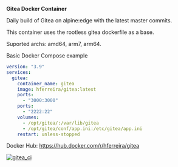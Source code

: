 **Gitea Docker Container**

Daily build of Gitea on alpine:edge with the latest master commits.

This container uses the rootless gitea dockerfile as a base.

Suported archs: amd64, arm7, arm64.

Basic Docker Compose example

```yaml
version: "3.9"
services:
  gitea:
    container_name: gitea
    image: hferreira/gitea:latest
    ports:
      - "3000:3000"
    ports:
      - "2222:22"
    volumes:
      - /opt/gitea/:/var/lib/gitea
      - /opt/gitea/conf/app.ini:/etc/gitea/app.ini
    restart: unless-stopped
```

Docker Hub: https://hub.docker.com/r/hferreira/gitea

[![gitea_ci](https://github.com/hferreira23/docker-gitea/actions/workflows/image.yml/badge.svg?branch=master)](https://github.com/hferreira23/docker-gitea/actions/workflows/image.yml)
